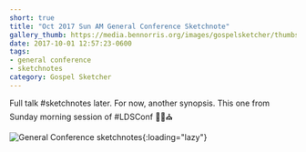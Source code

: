```yaml
---
short: true
title: "Oct 2017 Sun AM General Conference Sketchnote"
gallery_thumb: https://media.bennorris.org/images/gospelsketcher/thumbs/oct-17-4-sun-am.jpg
date: 2017-10-01 12:57:23-0600
tags:
- general conference
- sketchnotes
category: Gospel Sketcher
---
```


Full talk #sketchnotes later. For now, another synopsis. This one from Sunday morning session of #LDSConf ✍🏼⛪️

![General Conference sketchnotes](https://media.bennorris.org/images/gospelsketcher/general-conference/oct-2017/oct-17-4-sun-am.jpg){:loading="lazy"}
